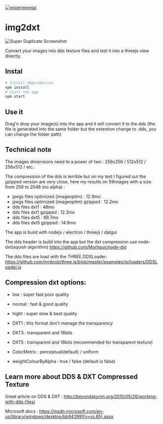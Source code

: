 [![experimental](http://badges.github.io/stability-badges/dist/experimental.svg)](http://github.com/badges/stability-badges)

# img2dxt

![Super Duplicate Screenshot](http://makiopolis.com/img2dds.jpg)

Convert your images into dds texture files and test it into a threejs view directly.

## Instal

```bash
# Install dependencies
npm install
# Start the app
npm start
```

## Use it

Drag'n drop your image(s) into the app and it will convert it to the dds (the file is generated into the same folder but the extention change to .dds, you can change the folder path)

## Technical note

The images dimensions need to a power of two : 256x256 / 512x512 / 256x512 / etc..

The compression of the dds is terrible but on my test I figured out the gzipped version are very close, here my results on 59images with a size from 256 to 2048 (no alpha) :
- jpegs files optimized (imageoptim) : 12.9mo
- jpegs files optimized (imageoptim) gzipped : 12.2mo
- dds files dxt1 : 48mo
- dds files dxt1 gzipped : 12.3mo
- dds files dxt5 : 89.7mo
- dds files dxt5 gzipped : 14.9mo

The app is build with nodejs / electron / threejs / datgui

The dds header is build into the app but the dxt compression use node-dxt(squish algorithm) https://github.com/Morhaus/node-dxt

The dds files are load with the THREE.DDSLoader: https://github.com/mrdoob/three.js/blob/master/examples/js/loaders/DDSLoader.js

## Compression dxt options:
- low : super fast poor quality
- normal : fast & good quality
- hight : super slow & best quality

- DXT1 : this format don't manage the transparency
- DXT3 : transparent and 16bits
- DXT5 : transparent and 16bits (recommended for transparent texture)

- ColorMetric : perceptual(default) / uniform
- weightColourByAlpha : true / false (default is false)

## Learn more about DDS & DXT Compressed Texture

Great article on DDS & DXT : http://beyondskyrim.org/2015/05/26/working-with-dds-files/

Microsoft docs : https://msdn.microsoft.com/en-us/library/windows/desktop/bb943991(v=vs.85).aspx
